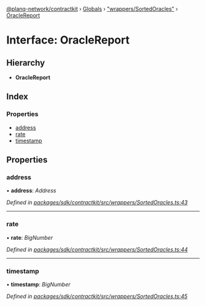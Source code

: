 [@planq-network/contractkit](../README.md) › [Globals](../globals.md) › ["wrappers/SortedOracles"](../modules/_wrappers_sortedoracles_.md) › [OracleReport](_wrappers_sortedoracles_.oraclereport.md)

# Interface: OracleReport

## Hierarchy

* **OracleReport**

## Index

### Properties

* [address](_wrappers_sortedoracles_.oraclereport.md#address)
* [rate](_wrappers_sortedoracles_.oraclereport.md#rate)
* [timestamp](_wrappers_sortedoracles_.oraclereport.md#timestamp)

## Properties

###  address

• **address**: *Address*

*Defined in [packages/sdk/contractkit/src/wrappers/SortedOracles.ts:43](https://github.com/planq-network/planq-sdk/blob/master/packages/sdk/contractkit/src/wrappers/SortedOracles.ts#L43)*

___

###  rate

• **rate**: *BigNumber*

*Defined in [packages/sdk/contractkit/src/wrappers/SortedOracles.ts:44](https://github.com/planq-network/planq-sdk/blob/master/packages/sdk/contractkit/src/wrappers/SortedOracles.ts#L44)*

___

###  timestamp

• **timestamp**: *BigNumber*

*Defined in [packages/sdk/contractkit/src/wrappers/SortedOracles.ts:45](https://github.com/planq-network/planq-sdk/blob/master/packages/sdk/contractkit/src/wrappers/SortedOracles.ts#L45)*

